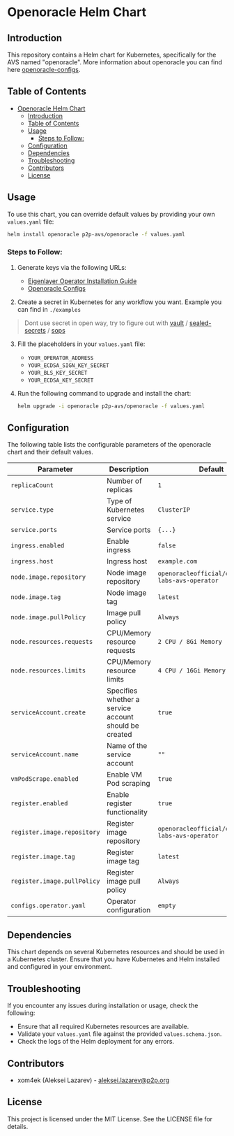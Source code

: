 # Openoracle Helm Chart

## Introduction
This repository contains a Helm chart for Kubernetes, specifically for the AVS named "openoracle".
More information about openoracle you can find here [openoracle-configs](https://github.com/0xJomo/openoracle-configs).

## Table of Contents
- [Openoracle Helm Chart](#openoracle-helm-chart)
  - [Introduction](#introduction)
  - [Table of Contents](#table-of-contents)
  - [Usage](#usage)
    - [Steps to Follow:](#steps-to-follow)
  - [Configuration](#configuration)
  - [Dependencies](#dependencies)
  - [Troubleshooting](#troubleshooting)
  - [Contributors](#contributors)
  - [License](#license)

## Usage
To use this chart, you can override default values by providing your own `values.yaml` file:

```sh
helm install openoracle p2p-avs/openoracle -f values.yaml
```

### Steps to Follow:
1. Generate keys via the following URLs:
   - [Eigenlayer Operator Installation Guide](https://docs.eigenlayer.xyz/eigenlayer/operator-guides/operator-installation)
   - [Openoracle Configs](https://github.com/0xJomo/openoracle-configs)

2. Create a secret in Kubernetes for any workflow you want. Example you can find in `./examples`
> Dont use secret in open way, try to figure out with [vault](https://github.com/hashicorp/vault) / [sealed-secrets](https://github.com/bitnami-labs/sealed-secrets) / [sops](https://github.com/getsops/sops)
3. Fill the placeholders in your `values.yaml` file:
   - `YOUR_OPERATOR_ADDRESS`
   - `YOUR_ECDSA_SIGN_KEY_SECRET`
   - `YOUR_BLS_KEY_SECRET`
   - `YOUR_ECDSA_KEY_SECRET`

4. Run the following command to upgrade and install the chart:
   ```sh
   helm upgrade -i openoracle p2p-avs/openoracle -f values.yaml
   ```

## Configuration
The following table lists the configurable parameters of the openoracle chart and their default values.

| Parameter                   | Description                                                   | Default                      |
|-----------------------------|---------------------------------------------------------------|------------------------------|
| `replicaCount`              | Number of replicas                                            | `1`                          |
| `service.type`              | Type of Kubernetes service                                    | `ClusterIP`                  |
| `service.ports`             | Service ports                                                 | `{...}`                      |
| `ingress.enabled`           | Enable ingress                                                | `false`                      |
| `ingress.host`              | Ingress host                                                  | `example.com`                |
| `node.image.repository`     | Node image repository                                         | `openoracleofficial/openoracle-labs-avs-operator` |
| `node.image.tag`            | Node image tag                                                | `latest`                     |
| `node.image.pullPolicy`     | Image pull policy                                             | `Always`                     |
| `node.resources.requests`   | CPU/Memory resource requests                                  | `2 CPU / 8Gi Memory`         |
| `node.resources.limits`     | CPU/Memory resource limits                                    | `4 CPU / 16Gi Memory`        |
| `serviceAccount.create`     | Specifies whether a service account should be created         | `true`                       |
| `serviceAccount.name`       | Name of the service account                                   | `""`                         |
| `vmPodScrape.enabled`       | Enable VM Pod scraping                                        | `true`                       |
| `register.enabled`          | Enable register functionality                                 | `true`                       |
| `register.image.repository` | Register image repository                                     | `openoracleofficial/openoracle-labs-avs-operator` |
| `register.image.tag`        | Register image tag                                            | `latest`                     |
| `register.image.pullPolicy` | Register image pull policy                                    | `Always`                     |
| `configs.operator.yaml`     | Operator configuration                                        | `empty`                      |

## Dependencies
This chart depends on several Kubernetes resources and should be used in a Kubernetes cluster. Ensure that you have Kubernetes and Helm installed and configured in your environment.

## Troubleshooting
If you encounter any issues during installation or usage, check the following:

- Ensure that all required Kubernetes resources are available.
- Validate your `values.yaml` file against the provided `values.schema.json`.
- Check the logs of the Helm deployment for any errors.

## Contributors
- xom4ek (Aleksei Lazarev) - aleksei.lazarev@p2p.org

## License
This project is licensed under the MIT License. See the LICENSE file for details.
